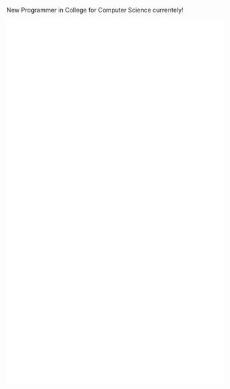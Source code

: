 New Programmer in College for Computer Science currentely!

![Metrics](/github-metrics.svg)
<!--- ![Lines](/metrics.plugin.lines.history.svg) --->
